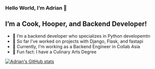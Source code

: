 ### Hello World, I’m Adrian 👋
## I’m a Cook, Hooper, and Backend Developer!
- 🔭 I’m a backend developer who specializes in Python developemtn
- 👀 So far I've worked on projects with Django, Flask, and fastapi
- 🌱 Currently, I'm working as a Backend Engineer in Collab Asia
- 🍄 Fun fact: I have a Culinary Arts Degree

[![Adrian's GitHub stats](https://github-readme-stats.vercel.app/api?username=xanthangum1&count_private=true)](https://github.com/anuraghazra/github-readme-stats)

